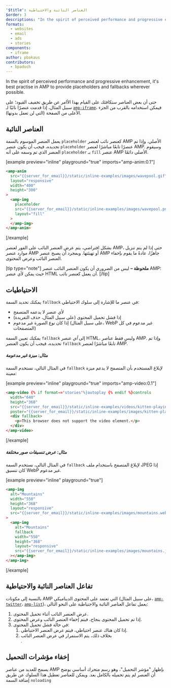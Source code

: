```yaml
---
'$title': العناصر النائبة والاحتياطية
$order: 3
descriptions: "In the spirit of perceived performance and progressive enhancement, it's best practise in AMP to provide placeholders and fallbacks wherever possible."
formats:
  - websites
  - email
  - ads
  - stories
components:
  - iframe
author: pbakaus
contributors:
  - bpaduch
---
```


In the spirit of perceived performance and progressive enhancement, it's best practise in AMP to provide placeholders and fallbacks wherever possible.

حتى أن بعض العناصر ستكافئك على القيام بهذا الأامر عن طريق تخفيف القيود؛ على سبيل المثال، إذا قدمت عنصرًا نائبًا لـ [`amp-iframe`](../../../../documentation/components/reference/amp-iframe.md#iframe-with-placeholder)، فيمكن استخدامه بالقرب من الجزء الأعلى من الصفحة (التي لن تعمل بدونها).

## العناصر النائبة

يعمل العنصر الموسوم بالسمة `placeholder` كعنصر نائب لعنصر AMP الأصلي. وإذا تم تحديده، فيجب أن يكون عنصر `placeholder` عنصرًا تابعًا مباشرًا لعنصر AMP. وسيقوم العنصر الذي تم وسمه على أنه `placeholder` بـ `fill` عنصر AMP الأصلي دائمًا.

[example preview="inline" playground="true" imports="amp-anim:0.1"]

```html
<amp-anim
  src="{{server_for_email}}/static/inline-examples/images/wavepool.gif"
  layout="responsive"
  width="400"
  height="300"
>
  <amp-img
    placeholder
    src="{{server_for_email}}/static/inline-examples/images/wavepool.png"
    layout="fill"
  >
  </amp-img>
</amp-anim>
```

[/example]

بشكل افتراضي، يتم عرض العنصر النائب على الفور لعنصر AMP، حتى إذا لم يتم تنزيل موارد عنصر AMP أو تهيئتها. وبمجرد أن يصبح عنصر AMP جاهزًا، عادةً ما يقوم بإخفاء العنصر النائب وعرض المحتوى.

[tip type="note"] **ملحوظة –** ليس من الضروري أن يكون العنصر النائب عنصر AMP؛ حيث يمكن لأي عنصر HTML أن يعمل كعنصر نائب. [/tip]

## الاحتياطيات <a name="fallbacks"></a>

يمكنك تحديد السمة `fallback` في عنصر ما للإشارة إلى سلوك الاحتياطي:

- لأي عنصر لا يدعمه المتصفح
- إذا فشل تحميل المحتوى (على سبيل المثال، حذف التغريدة)
- إذا كان نوع الصورة غير مدعوم (على سبيل المثال، WebP غير مدعوم في كل المتصفحات)

يمكنك تعيين السمة `fallback` إلى _أي_ عنصر HTML، وليس فقط عناصر AMP. وإذا تم تحديده، فيجب أن يكون العنصر `fallback` تابعًا مباشرًا لعنصر AMP.

##### مثال: ميزة غير مدعومة

في المثال التالي، نستخدم السمة `fallback` لإبلاغ المستخدم بأن المتصفح لا يدعم ميزة معينة:

[example preview="inline" playground="true" imports="amp-video:0.1"]

```html
<amp-video {% if format=='stories'%}autoplay {% endif %}controls
  width="640"
  height="360"
  src="{{server_for_email}}/static/inline-examples/videos/kitten-playing.mp4"
  poster="{{server_for_email}}/static/inline-examples/images/kitten-playing.png">
  <div fallback>
    <p>This browser does not support the video element.</p>
  </div>
</amp-video>
```

[/example]

##### مثال: عرض تنسيقات صور مختلفة

في المثال التالي، نستخدم السمة `fallback` لإبلاغ المتصفح باستخدام ملف JPEG إذا كان تنسيق WebP غير مدعوم.

[example preview="inline" playground="true"]

```html
<amp-img
  alt="Mountains"
  width="550"
  height="368"
  layout="responsive"
  src="{{server_for_email}}/static/inline-examples/images/mountains.webp"
>
  <amp-img
    alt="Mountains"
    fallback
    width="550"
    height="368"
    layout="responsive"
    src="{{server_for_email}}/static/inline-examples/images/mountains.jpg"
  ></amp-img>
</amp-img>
```

[/example]

## تفاعل العناصر النائبة والاحتياطية

بالنسبة إلى مكونات AMP التي تعتمد على المحتوى الديناميكي (على سبيل المثال، [`amp-twitter`](../../../../documentation/components/reference/amp-twitter.md)، [`amp-list`](../../../../documentation/components/reference/amp-list.md))، يعمل تفاعل العناصر النائبة والاحتياطية على النحو التالي:

<ol>
  <li>عرض العنصر النائب أثناء تحميل المحتوى.</li>
  <li>إذا تم تحميل المحتوى بنجاح، فيتم إخفاء العنصر النائب وعرض المحتوى.</li>
  <li>في حالة فشل تحميل المحتوى:     <ol>       <li>إذا كان هناك عنصر احتياطي، فيتم عرض العنصر الاحتياطي.</li>       <li>بخلاف ذلك، يتم الاستمرار في عرض العنصر النائب<br>.</li>     </ol>
</li>
</ol>

## إخفاء مؤشرات التحميل

يسمح للعديد من عناصر AMP بإظهار "مؤشر التحميل"، وهو رسم متحرك أساسي يوضح أن العنصر لم يتم تحميله بالكامل بعد. ويمكن للعناصر تعطيل هذا السلوك عن طريق إضافة السمة `noloading`
